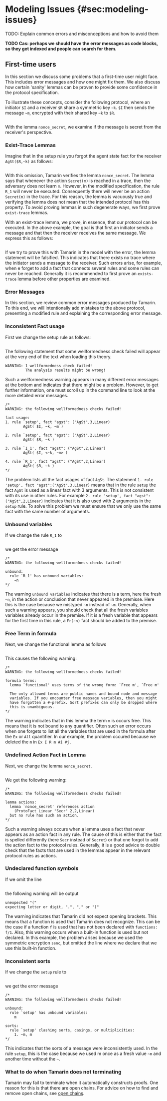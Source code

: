 
Modeling Issues {#sec:modeling-issues}
===============

TODO: Explain common errors and misconceptions and how to avoid them

**TODO Cas: perhaps we should have the error messages as code blocks, so they
get indexed and people can search for them.**

First-time users
----------------
In this section we discuss some problems that a first-time user might face.
This includes error messages and how one might fix them. 
We also discuss how certain 'sanity' lemmas can be proven
to provide some confidence in the protocol specification.

To illustrate these concepts, consider the following protocol, where an
initiator `$I` and a receiver `$R` share a symmetric key `~k`.
`$I` then sends the message `~m`, encrypted with their shared key `~k` to `$R`.

~~~~ {.tamarin slice="code/FirstTimeUser.spthy" lower=12 upper=33}
~~~~

With the lemma `nonce_secret`, we examine if the message is secret from
the receiver's perspective.


### Exist-Trace Lemmas ### 

Imagine that in the setup rule you forgot the agent state fact for the receiver
`AgSt($R,~k)` as follows:

~~~~ {.tamarin slice="code_ERRORexamples/FirstTimeUser_Error1.spthy" lower=16 upper=20}
~~~~

With this omission, Tamarin verifies the lemma `nonce_secret`.  The
lemma says that whenever the action `Secret(m)` is reached in a trace,
then the adversary does not learn `m`. However, in the modified
specification, the rule `R_1` will never be executed. Consequently there
will never be an action `Secret(m)` in the trace. For this reason, the
lemma is vacuously true and verifying the lemma does not mean
that the intended protocol has this property.  To avoid 
proving lemmas in such degenerate ways, we first prove `exist-trace`
lemmas.

With an exist-trace lemma, we prove, in essence, that our protocol
can be executed.   In the above example, the goal is that first an
initiator sends a message and that then the receiver receives the same
message.  We express this as follows:

~~~~ {.tamarin slice="code/FirstTimeUser.spthy" lower=34 upper=38}
~~~~

If we try to prove this with Tamarin in the model with the error, the
lemma statement will be falsified. This indicates that there exists no
trace where the initiator sends a message to the receiver.
Such errors arise, for example, when
e forget to add a fact that connects several rules and
some rules can never be reached.  Generally it is recommended to first
prove an `exists-trace` lemma before other properties are examined.

### Error Messages ###
In this section, we review common error messages produced by Tamarin.
To this end, we will intentionally add mistakes to the above protocol,
presenting a modified rule and explaining the corresponding error message.

### Inconsistent Fact usage ###

First we change the setup rule as follows:

~~~~ {.tamarin slice="code_ERRORexamples/FirstTimeUser_Error2.spthy" lower=16 upper=20}
~~~~

The following statement that some wellformedness check failed will
appear at the very end of the text when loading this theory.

	WARNING: 1 wellformedness check failed!
          	 The analysis results might be wrong!

Such a wellformedness warning appears in many different error messages at the 
bottom and indicates that there might be a problem. However, to get
further information, one must scroll up in the command line to look at the more 
detailed error messages.

	/*
	WARNING: the following wellformedness checks failed!

	fact usage:
  	1. rule `setup', fact "agst": ("AgSt",3,Linear)
       		AgSt( $I, ~k, ~m )
  
  	2. rule `setup', fact "agst": ("AgSt",2,Linear)
       		AgSt( $R, ~k )
  
  	3. rule `I_1', fact "agst": ("AgSt",2,Linear)
       		AgSt( $I, <~k, ~m> )
  
  	4. rule `R_1', fact "agst": ("AgSt",2,Linear)
       		AgSt( $R, ~k )
	*/

The problem lists all the fact usages of fact `AgSt`.
The statement `1. rule 'setup', fact "agst":("AgSt",3,Linear)` means that
in the rule `setup` the fact `AgSt` is used as a linear fact with 3 arguments.
This is not consistent with its use in other rules. For example 
`2. rule 'setup', fact "agst": ("AgSt",2,Linear)` indicates that it is also 
used with 2 arguments in the `setup` rule.
To solve this problem we must ensure that we only use the same fact with 
the same number of arguments.

### Unbound variables ###

If we change the rule `R_1` to

~~~~ {.tamarin slice="code_ERRORexamples/FirstTimeUser_Error3.spthy" lower=26 upper=30}
~~~~

we get the error message

	/*
	WARNING: the following wellformedness checks failed!

	unbound:
	  rule `R_1' has unbound variables: 
	    ~n
	*/

The warning `unbound variables` indicates that there is a term, here the fresh 
`~n`, in the action or conclusion that never appeared in the premisse. 
Here this is the case because we mistyped `~n` instead of `~m`. Generally,
when such a warning appears, you should check that all the fresh variables 
variables already occur in the premise. If it is a fresh variable that appears
for the first time in this rule, a `Fr(~n)` fact should be added to the 
premise.

### Free Term in formula ###

Next, we change the functional lemma as follows

~~~~ {.tamarin slice="code_ERRORexamples/FirstTimeUser_Error4.spthy" lower=34 upper=38}
~~~~

This causes the following warning:

	/*
	WARNING: the following wellformedness checks failed!

	formula terms:
	  lemma `functional' uses terms of the wrong form: `Free m', `Free m'
	  
	  The only allowed terms are public names and bound node and message
	  variables. If you encounter free message variables, then you might
	  have forgotten a #-prefix. Sort prefixes can only be dropped where
	  this is unambiguous.
	*/

The warning indicates that in this lemma the term `m` is occurs free. This
means that it is not bound to any quantifier. Often such an error occurs
when 
one forgets to list all the variables that are used in the formula after the
`Ex` or `All` quantifier. In our example, the problem occured because we deleted the `m` in `Ex I R m #i #j.` 

### Undefined Action Fact in Lemma ###

Next, we change the lemma `nonce_secret`.

~~~~ {.tamarin slice="code_ERRORexamples/FirstTimeUser_Error5.spthy" lower=31 upper=33}
~~~~
	
We get the following warning:

	/*
	WARNING: the following wellformedness checks failed!

	lemma actions:
	  lemma `nonce_secret' references action 
	    (ProtoFact Linear "Secr" 2,2,Linear)
	  but no rule has such an action.
	*/

Such a warning always occurs when a lemma uses a fact that never appears as an
action fact in any rule.
The cause of this is either that the fact is spelled differently (here
`Secr` instead of `Secret`) or that one forgot to add the action fact to the
protocol rules. 
Generally, it is a good advice to double check that the facts that are used in
the lemmas appear in the relevant protocol rules as actions.

### Undeclared function symbols ###

If we omit the line 

~~~~ {.tamarin slice="code/FirstTimeUser.spthy" lower=12 upper=12}
~~~~

the following warning will be output

	unexpected "("
	expecting letter or digit, ".", "," or ")"

The warning indicates that Tamarin did not expect opening brackets. This
means that a function is used that Tamarin does not recognize. 
This can be the case if a function `f` is used that has not been declared with
`functions: f/1`. Also, this warning occurs when a built-in function is used but
not declared. 
In this example, the problem arises because we used the symmetric 
encryption `senc`, but omitted the line where we declare that we use this
built-in function.

### Inconsistent sorts ###

If we change the `setup` rule to 

~~~~ {.tamarin slice="code_ERRORexamples/FirstTimeUser_Error7.spthy" lower=16 upper=20}
~~~~

we get the error message

	/*
	WARNING: the following wellformedness checks failed!

	unbound:
	  rule `setup' has unbound variables: 
	    m

	sorts:
	  rule `setup' clashing sorts, casings, or multiplicities:
	    1. ~m, m
	*/

This indicates that the sorts of a message were inconsistently used.
In the rule `setup`, this is the case because we used m once as a fresh value
`~m` and another time without the `~`.

### What to do when Tamarin does not terminating ###
Tamarin may fail to terminate when it automatically constructs proofs.
One reason for this is that there are open chains.
For advice on how to find and remove open chains, see [open chains](007_precomputation.html#sec:openchains).


<!-- 
### functions ###
function-> where does it go? doesn have support:
local to rule with "let"
--!>
 

<!-- Using rewrite rules to 'share'
  ------------------------------

  TODO: Katriel?
--!>

